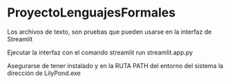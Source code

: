 # ProyectoLenguajesFormales

Los archivos de texto, son pruebas que pueden usarse en la interfaz de Streamlit

Ejecutar la interfaz con el comando streamlit run streamlit.app.py

Asegurarse de tener instalado y en la RUTA PATH del entorno del sistema la dirección de LilyPond.exe
